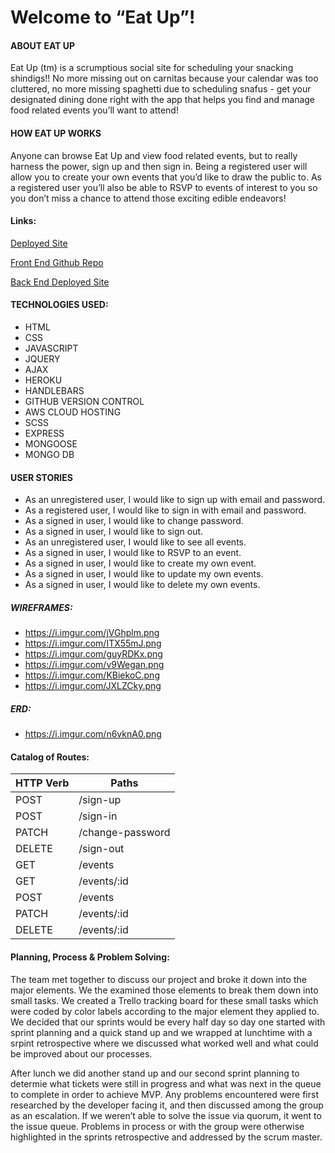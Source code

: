 # **Welcome to “Eat Up”!**

#### ABOUT EAT UP
Eat Up (tm) is a scrumptious social site for scheduling your snacking shindigs!!  No more missing out on carnitas because your calendar was too cluttered, no more missing spaghetti due to scheduling snafus - get your designated dining done right with the app that helps you find and manage food related events you’ll want to attend!

#### HOW EAT UP WORKS
Anyone can browse Eat Up and view food related events, but to really harness the power, sign up and then sign in.  Being a registered user will allow you to create your own events that you’d like to draw the public to.  As a registered user you’ll also be able to RSVP to events of interest to you so you don’t miss a chance to attend those exciting edible endeavors!

#### Links:
[Deployed Site](https://drekaygran.github.io/eat-up-client/)

[Front End Github Repo](https://github.com/drekaygran/eat-up-client)

[Back End Deployed Site](https://shielded-wildwood-50568.herokuapp.com/)

#### TECHNOLOGIES USED:
-   HTML
-   CSS
-   JAVASCRIPT
-   JQUERY
-   AJAX
-   HEROKU
-   HANDLEBARS
-   GITHUB VERSION CONTROL
-   AWS CLOUD HOSTING
-   SCSS
-   EXPRESS
-   MONGOOSE
-   MONGO DB


#### USER STORIES
-   As an unregistered user, I would like to sign up with email and password.
-   As a registered user, I would like to sign in with email and password.
-   As a signed in user, I would like to change password.
-   As a signed in user, I would like to sign out.
-   As an unregistered user, I would like to see all events.
-   As a signed in user, I would like to RSVP to an event.
-   As a signed in user, I would like to create my own event.
-   As a signed in user, I would like to update my own events.
-   As a signed in user, I would like to delete my own events.

##### WIREFRAMES:
-   <https://i.imgur.com/jVGhplm.png>
-   <https://i.imgur.com/ITX55mJ.png>
-   <https://i.imgur.com/guyRDKx.png>
-   <https://i.imgur.com/v9Wegan.png>
-   <https://i.imgur.com/KBiekoC.png>
-   <https://i.imgur.com/JXLZCky.png>

##### ERD:
-   <https://i.imgur.com/n6vknA0.png>

#### Catalog of Routes:
| HTTP Verb  |  Paths |
|---|---|
| POST  | /sign-up  |
|  POST | /sign-in |
| PATCH   | /change-password |
|  DELETE | /sign-out  |
| GET  | /events |
| GET  |  /events/:id  |
| POST  | /events  |
|  PATCH | /events/:id  |
| DELETE  | /events/:id  |

#### Planning, Process & Problem Solving:

The team met together to discuss our project and broke it down into the major elements.  We the examined those elements to break them down into small tasks.  We created a Trello tracking board for these small tasks which were coded by color labels according to the major element they applied to.  We decided that our sprints would be every half day so  day one started with sprint planning and a quick stand up and we wrapped at lunchtime with a srpint retrospective where we discussed what worked well and what could be improved about our processes.


After lunch we did another stand up and our second sprint planning to determie what tickets were still in progress and what was next in the queue to complete in order to achieve MVP.  Any problems encountered were first researched by the developer facing it, and then discussed among the group as an escalation. If we weren’t able to solve the issue via quorum, it went to the issue queue.
Problems in process or with the group were otherwise highlighted in the sprints retrospective and addressed by the scrum master.
